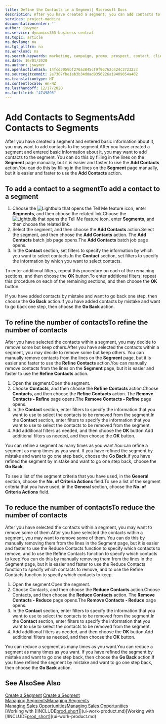 ```yaml
---
title: Define the Contacts in a Segment| Microsoft Docs
description: After you have created a segment, you can add contacts to the segment, for example, as part of a marketing campaign targeting particular customers or clients.
services: project-madeira
documentationcenter: ''
author: jswymer
ms.service: dynamics365-business-central
ms.topic: article
ms.devlang: na
ms.tgt_pltfrm: na
ms.workload: na
ms.search.keywords: marketing, campaign, promo, prospect, contact, client, customer
ms.date: 10/01/2020
ms.author: jswymer
ms.openlocfilehash: 14fcd5059bf270a3845cf9f96762c424c372323c
ms.sourcegitcommit: 2e7307fbe1eb3b34d0ad9356226a19409054a402
ms.translationtype: HT
ms.contentlocale: en-NZ
ms.lasthandoff: 12/17/2020
ms.locfileid: "4749896"
---
```

# <a name="add-contacts-to-segments"></a><span data-ttu-id="79871-103">Add Contacts to Segments</span><span class="sxs-lookup"><span data-stu-id="79871-103">Add Contacts to Segments</span></span>
<span data-ttu-id="79871-104">After you have created a segment and entered basic information about it, you may want to add contacts to the segment.</span><span class="sxs-lookup"><span data-stu-id="79871-104">After you have created a segment and entered basic information about it, you may want to add contacts to the segment.</span></span> <span data-ttu-id="79871-105">You can do this by filling in the lines on the **Segment** page manually, but it is easier and faster to use the **Add Contacts** action.</span><span class="sxs-lookup"><span data-stu-id="79871-105">You can do this by filling in the lines on the **Segment** page manually, but it is easier and faster to use the **Add Contacts** action.</span></span>

## <a name="to-add-a-contact-to-a-segment"></a><span data-ttu-id="79871-106">To add a contact to a segment</span><span class="sxs-lookup"><span data-stu-id="79871-106">To add a contact to a segment</span></span>
1. <span data-ttu-id="79871-107">Choose the ![Lightbulb that opens the Tell Me feature](media/ui-search/search_small.png "Tell me what you want to do") icon, enter **Segments**, and then choose the related link.</span><span class="sxs-lookup"><span data-stu-id="79871-107">Choose the ![Lightbulb that opens the Tell Me feature](media/ui-search/search_small.png "Tell me what you want to do") icon, enter **Segments**, and then choose the related link.</span></span>  
2. <span data-ttu-id="79871-108">Select the segment, and then choose the **Add Contacts** action.</span><span class="sxs-lookup"><span data-stu-id="79871-108">Select the segment, and then choose the **Add Contacts** action.</span></span> <span data-ttu-id="79871-109">The **Add Contacts** batch job page opens.</span><span class="sxs-lookup"><span data-stu-id="79871-109">The **Add Contacts** batch job page opens.</span></span>
3. <span data-ttu-id="79871-110">In the **Contact** section, set filters to specify the information by which you want to select contacts.</span><span class="sxs-lookup"><span data-stu-id="79871-110">In the **Contact** section, set filters to specify the information by which you want to select contacts.</span></span>

<span data-ttu-id="79871-111">To enter additional filters, repeat this procedure on each of the remaining sections, and then choose the **OK** button.</span><span class="sxs-lookup"><span data-stu-id="79871-111">To enter additional filters, repeat this procedure on each of the remaining sections, and then choose the **OK** button.</span></span>

<span data-ttu-id="79871-112">If you have added contacts by mistake and want to go back one step, then choose the **Go Back** action.</span><span class="sxs-lookup"><span data-stu-id="79871-112">If you have added contacts by mistake and want to go back one step, then choose the **Go Back** action.</span></span>

## <a name="to-refine-the-number-of-contacts"></a><span data-ttu-id="79871-113">To refine the number of contacts</span><span class="sxs-lookup"><span data-stu-id="79871-113">To refine the number of contacts</span></span>
<span data-ttu-id="79871-114">After you have selected the contacts within a segment, you may decide to remove some but keep others.</span><span class="sxs-lookup"><span data-stu-id="79871-114">After you have selected the contacts within a segment, you may decide to remove some but keep others.</span></span> <span data-ttu-id="79871-115">You can manually remove contacts from the lines on the **Segment** page, but it is easier and faster to use the **Refine Contacts** action.</span><span class="sxs-lookup"><span data-stu-id="79871-115">You can manually remove contacts from the lines on the **Segment** page, but it is easier and faster to use the **Refine Contacts** action.</span></span>

1. <span data-ttu-id="79871-116">Open the segment.</span><span class="sxs-lookup"><span data-stu-id="79871-116">Open the segment.</span></span>
2. <span data-ttu-id="79871-117">Choose **Contacts**, and then choose the **Refine Contacts** action.</span><span class="sxs-lookup"><span data-stu-id="79871-117">Choose **Contacts**, and then choose the **Refine Contacts** action.</span></span> <span data-ttu-id="79871-118">The **Remove Contacts - Refine** page opens.</span><span class="sxs-lookup"><span data-stu-id="79871-118">The **Remove Contacts - Refine** page opens.</span></span>
3. <span data-ttu-id="79871-119">In the **Contact** section, enter filters to specify the information that you want to use to select the contacts to be removed from the segment.</span><span class="sxs-lookup"><span data-stu-id="79871-119">In the **Contact** section, enter filters to specify the information that you want to use to select the contacts to be removed from the segment.</span></span>
4. <span data-ttu-id="79871-120">Add additional filters as needed, and then choose the **OK** button.</span><span class="sxs-lookup"><span data-stu-id="79871-120">Add additional filters as needed, and then choose the **OK** button.</span></span>

<span data-ttu-id="79871-121">You can refine a segment as many times as you want.</span><span class="sxs-lookup"><span data-stu-id="79871-121">You can refine a segment as many times as you want.</span></span> <span data-ttu-id="79871-122">If you have refined the segment by mistake and want to go one step back, choose the **Go Back**.</span><span class="sxs-lookup"><span data-stu-id="79871-122">If you have refined the segment by mistake and want to go one step back, choose the **Go Back**.</span></span>

<span data-ttu-id="79871-123">To see a list of the segment criteria that you have used, in the **General** section, choose the **No. of Criteria Actions** field.</span><span class="sxs-lookup"><span data-stu-id="79871-123">To see a list of the segment criteria that you have used, in the **General** section, choose the **No. of Criteria Actions** field.</span></span>

## <a name="to-reduce-the-number-of-contacts"></a><span data-ttu-id="79871-124">To reduce the number of contacts</span><span class="sxs-lookup"><span data-stu-id="79871-124">To reduce the number of contacts</span></span>
<span data-ttu-id="79871-125">After you have selected the contacts within a segment, you may want to remove some of them.</span><span class="sxs-lookup"><span data-stu-id="79871-125">After you have selected the contacts within a segment, you may want to remove some of them.</span></span> <span data-ttu-id="79871-126">You can do this by manually removing them from the lines in the Segment page, but it is easier and faster to use the Reduce Contacts function to specify which contacts to remove, and to use the Refine Contacts function to specify which contacts to keep.</span><span class="sxs-lookup"><span data-stu-id="79871-126">You can do this by manually removing them from the lines in the Segment page, but it is easier and faster to use the Reduce Contacts function to specify which contacts to remove, and to use the Refine Contacts function to specify which contacts to keep.</span></span>

1. <span data-ttu-id="79871-127">Open the segment.</span><span class="sxs-lookup"><span data-stu-id="79871-127">Open the segment.</span></span>
2. <span data-ttu-id="79871-128">Choose Contacts, and then choose the **Reduce Contacts** action.</span><span class="sxs-lookup"><span data-stu-id="79871-128">Choose Contacts, and then choose the **Reduce Contacts** action.</span></span> <span data-ttu-id="79871-129">The **Remove Contacts - Reduce** page opens.</span><span class="sxs-lookup"><span data-stu-id="79871-129">The **Remove Contacts - Reduce** page opens.</span></span>
3. <span data-ttu-id="79871-130">In the **Contact** section, enter filters to specify the information that you want to use to select the contacts to be removed from the segment.</span><span class="sxs-lookup"><span data-stu-id="79871-130">In the **Contact** section, enter filters to specify the information that you want to use to select the contacts to be removed from the segment.</span></span>
4. <span data-ttu-id="79871-131">Add additional filters as needed, and then choose the **OK** button.</span><span class="sxs-lookup"><span data-stu-id="79871-131">Add additional filters as needed, and then choose the **OK** button.</span></span>

<span data-ttu-id="79871-132">You can reduce a segment as many times as you want.</span><span class="sxs-lookup"><span data-stu-id="79871-132">You can reduce a segment as many times as you want.</span></span> <span data-ttu-id="79871-133">If you have refined the segment by mistake and want to go one step back, then choose the **Go Back** action.</span><span class="sxs-lookup"><span data-stu-id="79871-133">If you have refined the segment by mistake and want to go one step back, then choose the **Go Back** action.</span></span>

## <a name="see-also"></a><span data-ttu-id="79871-134">See Also</span><span class="sxs-lookup"><span data-stu-id="79871-134">See Also</span></span>
<span data-ttu-id="79871-135">[Create a Segment](marketing-how-create-segment.md) </span><span class="sxs-lookup"><span data-stu-id="79871-135">[Create a Segment](marketing-how-create-segment.md) </span></span>  
[<span data-ttu-id="79871-136">Managing Segments</span><span class="sxs-lookup"><span data-stu-id="79871-136">Managing Segments</span></span>](marketing-segments.md)  
[<span data-ttu-id="79871-137">Managing Sales Opportunities</span><span class="sxs-lookup"><span data-stu-id="79871-137">Managing Sales Opportunities</span></span>](marketing-manage-sales-opportunities.md)  
<span data-ttu-id="79871-138">[Working with [!INCLUDE[prod_short](includes/prod_short.md)]](ui-work-product.md)</span><span class="sxs-lookup"><span data-stu-id="79871-138">[Working with [!INCLUDE[prod_short](includes/prod_short.md)]](ui-work-product.md)</span></span>  
